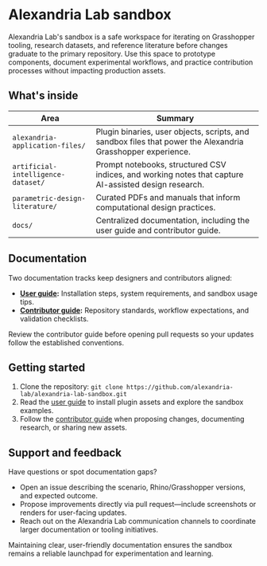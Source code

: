 # Alexandria Lab sandbox

Alexandria Lab's sandbox is a safe workspace for iterating on Grasshopper tooling, research datasets, and reference literature before changes graduate to the primary repository. Use this space to prototype components, document experimental workflows, and practice contribution processes without impacting production assets.

## What's inside

| Area | Summary |
| --- | --- |
| `alexandria-application-files/` | Plugin binaries, user objects, scripts, and sandbox files that power the Alexandria Grasshopper experience. |
| `artificial-intelligence-dataset/` | Prompt notebooks, structured CSV indices, and working notes that capture AI-assisted design research. |
| `parametric-design-literature/` | Curated PDFs and manuals that inform computational design practices. |
| `docs/` | Centralized documentation, including the user guide and contributor guide. |

## Documentation

Two documentation tracks keep designers and contributors aligned:

- **[User guide](docs/user-guide.md):** Installation steps, system requirements, and sandbox usage tips.
- **[Contributor guide](docs/contributor-guide.md):** Repository standards, workflow expectations, and validation checklists.

Review the contributor guide before opening pull requests so your updates follow the established conventions.

## Getting started

1. Clone the repository: `git clone https://github.com/alexandria-lab/alexandria-lab-sandbox.git`
2. Read the [user guide](docs/user-guide.md) to install plugin assets and explore the sandbox examples.
3. Follow the [contributor guide](docs/contributor-guide.md) when proposing changes, documenting research, or sharing new assets.

## Support and feedback

Have questions or spot documentation gaps?

- Open an issue describing the scenario, Rhino/Grasshopper versions, and expected outcome.
- Propose improvements directly via pull request—include screenshots or renders for user-facing updates.
- Reach out on the Alexandria Lab communication channels to coordinate larger documentation or tooling initiatives.

Maintaining clear, user-friendly documentation ensures the sandbox remains a reliable launchpad for experimentation and learning.

